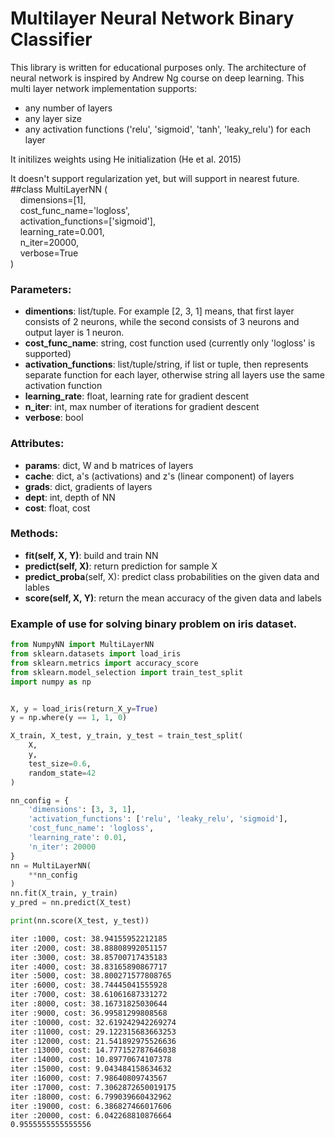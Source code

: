 # Multilayer Neural Network Binary Classifier

This library is written for educational purposes only.
The architecture of neural network is inspired by Andrew Ng course on deep learning.
This multi layer network implementation supports:  
  * any number of layers  
  * any layer size  
  * any activation functions ('relu', 'sigmoid', 'tanh', 'leaky_relu') for each layer  

It initilizes weights using He initialization (He et al. 2015)  

It doesn't support regularization yet, but  will support in nearest future. 
##class MultiLayerNN 
(  
&nbsp;&nbsp;&nbsp;&nbsp;dimensions=[1],  
&nbsp;&nbsp;&nbsp;&nbsp;cost_func_name='logloss',  
&nbsp;&nbsp;&nbsp;&nbsp;activation_functions=['sigmoid'],  
&nbsp;&nbsp;&nbsp;&nbsp;learning_rate=0.001,  
&nbsp;&nbsp;&nbsp;&nbsp;n_iter=20000,  
&nbsp;&nbsp;&nbsp;&nbsp;verbose=True   
)  
 

### Parameters:
  * **dimentions**: list/tuple. For example [2, 3, 1] means, that first
  layer consists of 2 neurons, while the second consists of 3 neurons and output layer is 1 neuron.
  * **cost_func_name**: string, cost function used (currently only 'logloss' is supported)
  * **activation_functions**: list/tuple/string, if list or tuple, then represents separate function for each layer, otherwise string 
  all layers use the same activation function
  * **learning_rate**: float, learning rate for gradient descent
  * **n_iter**: int, max number of iterations for gradient descent
  * **verbose**: bool

### Attributes:
  * **params**: dict, W and b matrices of layers
  * **cache**: dict, a's (activations) and z's (linear component) of layers
  * **grads**: dict, gradients of layers
  * **dept**: int, depth of NN
  * **cost**: float, cost 

### Methods:
  * **fit(self, X, Y)**: build and train NN
  * **predict(self, X)**: return prediction for sample X
  * **predict_proba**(self, X): predict class probabilities on the given data and lables
  * **score(self, X, Y)**: return the mean accuracy of the given data and labels

### Example of use for solving binary problem on iris dataset.  

```python
from NumpyNN import MultiLayerNN
from sklearn.datasets import load_iris
from sklearn.metrics import accuracy_score
from sklearn.model_selection import train_test_split
import numpy as np


X, y = load_iris(return_X_y=True)
y = np.where(y == 1, 1, 0)

X_train, X_test, y_train, y_test = train_test_split(
    X,
    y,
    test_size=0.6,
    random_state=42
)

nn_config = {
    'dimensions': [3, 3, 1],
    'activation_functions': ['relu', 'leaky_relu', 'sigmoid'],
    'cost_func_name': 'logloss',
    'learning_rate': 0.01,
    'n_iter': 20000
}
nn = MultiLayerNN(
    **nn_config
)
nn.fit(X_train, y_train)
y_pred = nn.predict(X_test)

print(nn.score(X_test, y_test))
```
```bash
iter :1000, cost: 38.94155952212185
iter :2000, cost: 38.88808992051157
iter :3000, cost: 38.85700717435183
iter :4000, cost: 38.83165890867717
iter :5000, cost: 38.800271577808765
iter :6000, cost: 38.74445041555928
iter :7000, cost: 38.61061687331272
iter :8000, cost: 38.16731825030644
iter :9000, cost: 36.99581299808568
iter :10000, cost: 32.619242942269274
iter :11000, cost: 29.122315683663253
iter :12000, cost: 21.541892975526636
iter :13000, cost: 14.777152787646038
iter :14000, cost: 10.89770674107378
iter :15000, cost: 9.043484158634632
iter :16000, cost: 7.98640809743567
iter :17000, cost: 7.3062872650019175
iter :18000, cost: 6.799039660432962
iter :19000, cost: 6.386827466017606
iter :20000, cost: 6.042268810876664
0.9555555555555556
```
